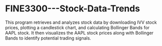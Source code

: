 # FINE3300---Stock-Data-Trends
This program retrieves and analyzes stock data by downloading IVV stock prices, plotting a candlestick chart, and calculating Bollinger Bands for AAPL stock. It then visualizes the AAPL stock prices along with Bollinger Bands to identify potential trading signals.
